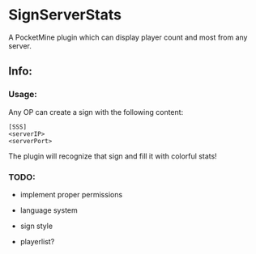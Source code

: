 # SignServerStats
A PocketMine plugin which can display player count and most from any server.

## Info:
### Usage:
Any OP can create a sign with the following content:
```
[SSS]
<serverIP>
<serverPort>
```

The plugin will recognize that sign and fill it with colorful stats!

### TODO:

- implement proper permissions

- language system

- sign style

- playerlist?
